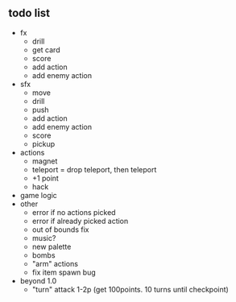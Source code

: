 ## todo list

- fx
  - drill
  - get card
  - score
  - add action
  - add enemy action
- sfx
  - move
  - drill
  - push
  - add action
  - add enemy action
  - score
  - pickup
- actions
  - magnet
  - teleport = drop teleport, then teleport
  - +1 point
  - hack
- game logic
  <!-- - win/lose condition
  - menu screen -->
  <!-- - logo -->
  <!-- - game reset -->
- other
  - error if no actions picked
  - error if already picked action
  - out of bounds fix
  - music?
  - new palette
  - bombs
  - "arm" actions
  - fix item spawn bug
- beyond 1.0
  - "turn" attack 1-2p (get 100points. 10 turns until checkpoint)
